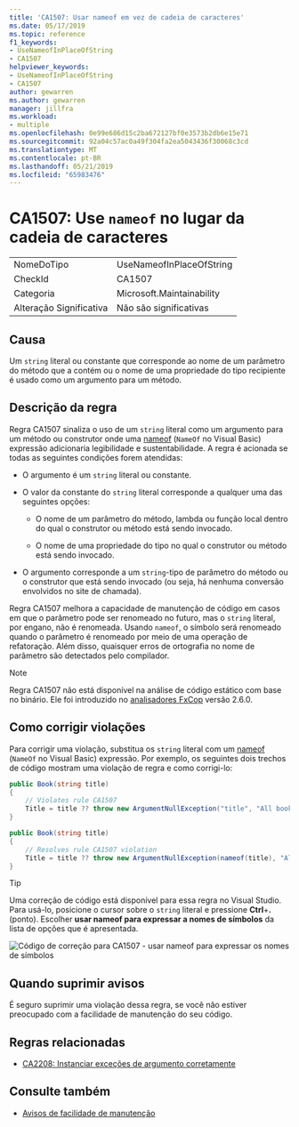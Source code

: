 ```yaml
---
title: 'CA1507: Usar nameof em vez de cadeia de caracteres'
ms.date: 05/17/2019
ms.topic: reference
f1_keywords:
- UseNameofInPlaceOfString
- CA1507
helpviewer_keywords:
- UseNameofInPlaceOfString
- CA1507
author: gewarren
ms.author: gewarren
manager: jillfra
ms.workload:
- multiple
ms.openlocfilehash: 0e99e686d15c2ba672127bf0e3573b2db6e15e71
ms.sourcegitcommit: 92a04c57ac0a49f304fa2ea5043436f30068c3cd
ms.translationtype: MT
ms.contentlocale: pt-BR
ms.lasthandoff: 05/21/2019
ms.locfileid: "65983476"
---
```

# <a name="ca1507-use-nameof-in-place-of-string"></a>CA1507: Use `nameof` no lugar da cadeia de caracteres

|||
|-|-|
|NomeDoTipo|UseNameofInPlaceOfString|
|CheckId|CA1507|
|Categoria|Microsoft.Maintainability|
|Alteração Significativa|Não são significativas|

## <a name="cause"></a>Causa

Um `string` literal ou constante que corresponde ao nome de um parâmetro do método que a contém ou o nome de uma propriedade do tipo recipiente é usado como um argumento para um método.

## <a name="rule-description"></a>Descrição da regra

Regra CA1507 sinaliza o uso de um `string` literal como um argumento para um método ou construtor onde uma [nameof](/dotnet/csharp/language-reference/keywords/nameof) (`NameOf` no Visual Basic) expressão adicionaria legibilidade e sustentabilidade. A regra é acionada se todas as seguintes condições forem atendidas:

- O argumento é um `string` literal ou constante.

- O valor da constante do `string` literal corresponde a qualquer uma das seguintes opções:

   - O nome de um parâmetro do método, lambda ou função local dentro do qual o construtor ou método está sendo invocado.

   - O nome de uma propriedade do tipo no qual o construtor ou método está sendo invocado.

- O argumento corresponde a um `string`-tipo de parâmetro do método ou o construtor que está sendo invocado (ou seja, há nenhuma conversão envolvidos no site de chamada).

Regra CA1507 melhora a capacidade de manutenção de código em casos em que o parâmetro pode ser renomeado no futuro, mas o `string` literal, por engano, não é renomeada. Usando `nameof`, o símbolo será renomeado quando o parâmetro é renomeado por meio de uma operação de refatoração. Além disso, quaisquer erros de ortografia no nome de parâmetro são detectados pelo compilador.

> [!NOTE]
> Regra CA1507 não está disponível na análise de código estático com base no binário. Ele foi introduzido no [analisadores FxCop](https://www.nuget.org/packages/Microsoft.CodeAnalysis.FxCopAnalyzers) versão 2.6.0.

## <a name="how-to-fix-violations"></a>Como corrigir violações

Para corrigir uma violação, substitua os `string` literal com um [nameof](/dotnet/csharp/language-reference/keywords/nameof) (`NameOf` no Visual Basic) expressão. Por exemplo, os seguintes dois trechos de código mostram uma violação de regra e como corrigi-lo:

```csharp
public Book(string title)
{
    // Violates rule CA1507
    Title = title ?? throw new ArgumentNullException("title", "All books must have a title.");
}
```

```csharp
public Book(string title)
{
    // Resolves rule CA1507 violation
    Title = title ?? throw new ArgumentNullException(nameof(title), "All books must have a title.");
}
```

> [!TIP]
> Uma correção de código está disponível para essa regra no Visual Studio. Para usá-lo, posicione o cursor sobre o `string` literal e pressione **Ctrl**+**.** (ponto). Escolher **usar nameof para expressar a nomes de símbolos** da lista de opções que é apresentada.
>
> ![Código de correção para CA1507 - usar nameof para expressar os nomes de símbolos](media/ca1507-code-fix.PNG)

## <a name="when-to-suppress-warnings"></a>Quando suprimir avisos

É seguro suprimir uma violação dessa regra, se você não estiver preocupado com a facilidade de manutenção do seu código.

## <a name="related-rules"></a>Regras relacionadas

- [CA2208: Instanciar exceções de argumento corretamente](ca2208-instantiate-argument-exceptions-correctly.md)

## <a name="see-also"></a>Consulte também

- [Avisos de facilidade de manutenção](../code-quality/maintainability-warnings.md)